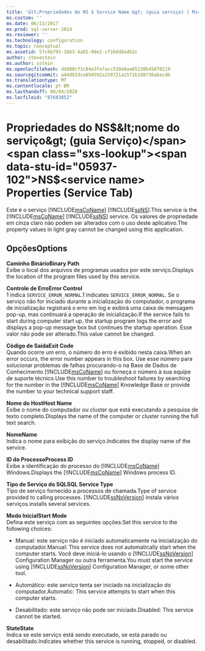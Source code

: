 ```yaml
---
title: '&lt;Propriedades do NS $ Service Name &gt; (guia serviço) | Microsoft Docs'
ms.custom: ''
ms.date: 06/13/2017
ms.prod: sql-server-2014
ms.reviewer: ''
ms.technology: configuration
ms.topic: conceptual
ms.assetid: 57c6b791-1663-4a01-9de2-cf1bdd8adb2c
author: stevestein
ms.author: sstein
ms.openlocfilehash: ddd80cf1c84e3fe7acc538e6aa65230b45870219
ms.sourcegitcommit: ad4d92dce894592a259721a1571b1d8736abacdb
ms.translationtype: MT
ms.contentlocale: pt-BR
ms.lasthandoff: 08/04/2020
ms.locfileid: "87683852"
---
```

# <a name="nsltservice-namegt-properties-service-tab"></a><span data-ttu-id="05937-102">Propriedades do NS$&lt;nome do serviço&gt; (guia Serviço)</span><span class="sxs-lookup"><span data-stu-id="05937-102">NS$&lt;service name&gt; Properties (Service Tab)</span></span>
  <span data-ttu-id="05937-103">Este é o serviço [!INCLUDE[msCoName](../../includes/msconame-md.md)] [!INCLUDE[ssNS](../../includes/ssns-md.md)].</span><span class="sxs-lookup"><span data-stu-id="05937-103">This service is the [!INCLUDE[msCoName](../../includes/msconame-md.md)] [!INCLUDE[ssNS](../../includes/ssns-md.md)] service.</span></span> <span data-ttu-id="05937-104">Os valores de propriedade em cinza claro não podem ser alterados com o uso deste aplicativo.</span><span class="sxs-lookup"><span data-stu-id="05937-104">The property values in light gray cannot be changed using this application.</span></span>  
  
## <a name="options"></a><span data-ttu-id="05937-105">Opções</span><span class="sxs-lookup"><span data-stu-id="05937-105">Options</span></span>  
 <span data-ttu-id="05937-106">**Caminho Binário**</span><span class="sxs-lookup"><span data-stu-id="05937-106">**Binary Path**</span></span>  
 <span data-ttu-id="05937-107">Exibe o local dos arquivos de programas usados por este serviço.</span><span class="sxs-lookup"><span data-stu-id="05937-107">Displays the location of the program files used by this service.</span></span>  
  
 <span data-ttu-id="05937-108">**Controle de Erro**</span><span class="sxs-lookup"><span data-stu-id="05937-108">**Error Control**</span></span>  
 <span data-ttu-id="05937-109">1 indica `SERVICE_ERROR_NORMAL`.</span><span class="sxs-lookup"><span data-stu-id="05937-109">1 indicates `SERVICE_ERROR_NORMAL`.</span></span> <span data-ttu-id="05937-110">Se o serviço não for iniciado durante a inicialização do computador, o programa de inicialização registrará o erro em log e exibirá uma caixa de mensagem pop-up, mas continuará a operação de inicialização.</span><span class="sxs-lookup"><span data-stu-id="05937-110">If the service fails to start during computer start up, the startup program logs the error and displays a pop-up message box but continues the startup operation.</span></span> <span data-ttu-id="05937-111">Esse valor não pode ser alterado.</span><span class="sxs-lookup"><span data-stu-id="05937-111">This value cannot be changed.</span></span>  
  
 <span data-ttu-id="05937-112">**Código de Saída**</span><span class="sxs-lookup"><span data-stu-id="05937-112">**Exit Code**</span></span>  
 <span data-ttu-id="05937-113">Quando ocorre um erro, o número do erro é exibido nesta caixa.</span><span class="sxs-lookup"><span data-stu-id="05937-113">When an error occurs, the error number appears in this box.</span></span> <span data-ttu-id="05937-114">Use esse número para solucionar problemas de falhas procurando-o na Base de Dados de Conhecimento [!INCLUDE[msCoName](../../includes/msconame-md.md)] ou forneça o número à sua equipe de suporte técnico.</span><span class="sxs-lookup"><span data-stu-id="05937-114">Use this number to troubleshoot failures by searching for the number in the [!INCLUDE[msCoName](../../includes/msconame-md.md)] Knowledge Base or provide the number to your technical support staff.</span></span>  
  
 <span data-ttu-id="05937-115">**Nome do Host**</span><span class="sxs-lookup"><span data-stu-id="05937-115">**Host Name**</span></span>  
 <span data-ttu-id="05937-116">Exibe o nome do computador ou cluster que está executando a pesquisa de texto completo.</span><span class="sxs-lookup"><span data-stu-id="05937-116">Displays the name of the computer or cluster running the full text search.</span></span>  
  
 <span data-ttu-id="05937-117">**Nome**</span><span class="sxs-lookup"><span data-stu-id="05937-117">**Name**</span></span>  
 <span data-ttu-id="05937-118">Indica o nome para exibição do serviço.</span><span class="sxs-lookup"><span data-stu-id="05937-118">Indicates the display name of the service.</span></span>  
  
 <span data-ttu-id="05937-119">**ID do Processo**</span><span class="sxs-lookup"><span data-stu-id="05937-119">**Process ID**</span></span>  
 <span data-ttu-id="05937-120">Exibe a identificação do processo do [!INCLUDE[msCoName](../../includes/msconame-md.md)] Windows.</span><span class="sxs-lookup"><span data-stu-id="05937-120">Displays the [!INCLUDE[msCoName](../../includes/msconame-md.md)] Windows process ID.</span></span>  
  
 <span data-ttu-id="05937-121">**Tipo de Serviço do SQL**</span><span class="sxs-lookup"><span data-stu-id="05937-121">**SQL Service Type**</span></span>  
 <span data-ttu-id="05937-122">Tipo de serviço fornecido a processos de chamada.</span><span class="sxs-lookup"><span data-stu-id="05937-122">Type of service provided to calling processes.</span></span> [!INCLUDE[ssNoVersion](../../includes/ssnoversion-md.md)] <span data-ttu-id="05937-123">instala vários serviços.</span><span class="sxs-lookup"><span data-stu-id="05937-123">installs several services.</span></span>  
  
 <span data-ttu-id="05937-124">**Modo Inicial**</span><span class="sxs-lookup"><span data-stu-id="05937-124">**Start Mode**</span></span>  
 <span data-ttu-id="05937-125">Defina este serviço com as seguintes opções:</span><span class="sxs-lookup"><span data-stu-id="05937-125">Set this service to the following choices:</span></span>  
  
-   <span data-ttu-id="05937-126">Manual: este serviço não é iniciado automaticamente na inicialização do computador.</span><span class="sxs-lookup"><span data-stu-id="05937-126">Manual: This service does not automatically start when the computer starts.</span></span> <span data-ttu-id="05937-127">Você deve iniciá-lo usando o [!INCLUDE[ssNoVersion](../../includes/ssnoversion-md.md)] Configuration Manager ou outra ferramenta.</span><span class="sxs-lookup"><span data-stu-id="05937-127">You must start the service using [!INCLUDE[ssNoVersion](../../includes/ssnoversion-md.md)] Configuration Manager, or some other tool.</span></span>  
  
-   <span data-ttu-id="05937-128">Automático: este serviço tenta ser iniciado na inicialização do computador.</span><span class="sxs-lookup"><span data-stu-id="05937-128">Automatic: This service attempts to start when this computer starts.</span></span>  
  
-   <span data-ttu-id="05937-129">Desabilitado: este serviço não pode ser iniciado.</span><span class="sxs-lookup"><span data-stu-id="05937-129">Disabled: This service cannot be started.</span></span>  
  
 <span data-ttu-id="05937-130">**State**</span><span class="sxs-lookup"><span data-stu-id="05937-130">**State**</span></span>  
 <span data-ttu-id="05937-131">Indica se este serviço está sendo executado, se está parado ou desabilitado.</span><span class="sxs-lookup"><span data-stu-id="05937-131">Indicates whether this service is running, stopped, or disabled.</span></span>  
  
  
